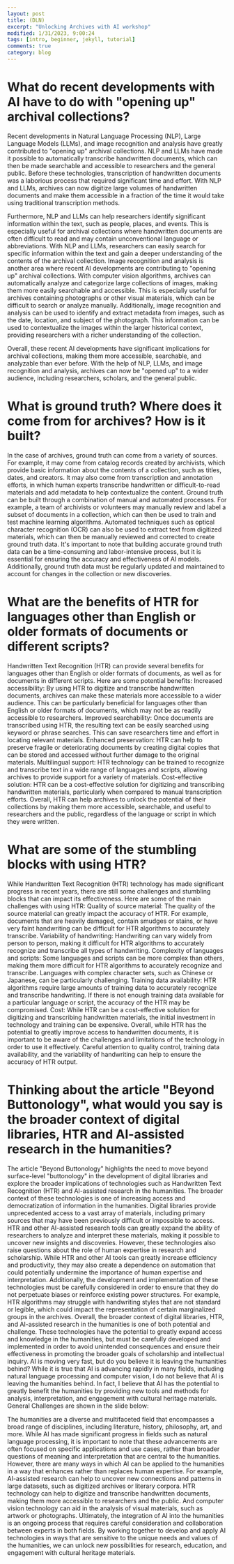 ```yaml
---
layout: post
title: (DLN)
excerpt: "Unlocking Archives with AI workshop"
modified: 1/31/2023, 9:00:24
tags: [intro, beginner, jekyll, tutorial]
comments: true
category: blog
---
```

# What do recent developments with AI have to do with "opening up" archival collections? 

Recent developments in Natural Language Processing (NLP), Large Language Models (LLMs), and image recognition and analysis have greatly contributed to "opening up" archival collections.
NLP and LLMs have made it possible to automatically transcribe handwritten documents, which can then be made searchable and accessible to researchers and the general public. Before these technologies, transcription of handwritten documents was a laborious process that required significant time and effort. With NLP and LLMs, archives can now digitize large volumes of handwritten documents and make them accessible in a fraction of the time it would take using traditional transcription methods.

Furthermore, NLP and LLMs can help researchers identify significant information within the text, such as people, places, and events. This is especially useful for archival collections where handwritten documents are often difficult to read and may contain unconventional language or abbreviations. With NLP and LLMs, researchers can easily search for specific information within the text and gain a deeper understanding of the contents of the archival collection.
Image recognition and analysis is another area where recent AI developments are contributing to "opening up" archival collections. With computer vision algorithms, archives can automatically analyze and categorize large collections of images, making them more easily searchable and accessible. This is especially useful for archives containing photographs or other visual materials, which can be difficult to search or analyze manually.
Additionally, image recognition and analysis can be used to identify and extract metadata from images, such as the date, location, and subject of the photograph. This information can be used to contextualize the images within the larger historical context, providing researchers with a richer understanding of the collection.

Overall, these recent AI developments have significant implications for archival collections, making them more accessible, searchable, and analyzable than ever before. With the help of NLP, LLMs, and image recognition and analysis, archives can now be "opened up" to a wider audience, including researchers, scholars, and the general public.



# What is ground truth? Where does it come from for archives? How is it built?

In the case of archives, ground truth can come from a variety of sources. For example, it may come from catalog records created by archivists, which provide basic information about the contents of a collection, such as titles, dates, and creators. It may also come from transcription and annotation efforts, in which human experts transcribe handwritten or difficult-to-read materials and add metadata to help contextualize the content.
Ground truth can be built through a combination of manual and automated processes. For example, a team of archivists or volunteers may manually review and label a subset of documents in a collection, which can then be used to train and test machine learning algorithms. Automated techniques such as optical character recognition (OCR) can also be used to extract text from digitized materials, which can then be manually reviewed and corrected to create ground truth data.
It's important to note that building accurate ground truth data can be a time-consuming and labor-intensive process, but it is essential for ensuring the accuracy and effectiveness of AI models. Additionally, ground truth data must be regularly updated and maintained to account for changes in the collection or new discoveries.

# What are the benefits of HTR for languages other than English or older formats of documents or different scripts? 

Handwritten Text Recognition (HTR) can provide several benefits for languages other than English or older formats of documents, as well as for documents in different scripts. Here are some potential benefits:
Increased accessibility: By using HTR to digitize and transcribe handwritten documents, archives can make these materials more accessible to a wider audience. This can be particularly beneficial for languages other than English or older formats of documents, which may not be as readily accessible to researchers.
Improved searchability: Once documents are transcribed using HTR, the resulting text can be easily searched using keyword or phrase searches. This can save researchers time and effort in locating relevant materials.
Enhanced preservation: HTR can help to preserve fragile or deteriorating documents by creating digital copies that can be stored and accessed without further damage to the original materials.
Multilingual support: HTR technology can be trained to recognize and transcribe text in a wide range of languages and scripts, allowing archives to provide support for a variety of materials.
Cost-effective solution: HTR can be a cost-effective solution for digitizing and transcribing handwritten materials, particularly when compared to manual transcription efforts.
Overall, HTR can help archives to unlock the potential of their collections by making them more accessible, searchable, and useful to researchers and the public, regardless of the language or script in which they were written.



# What are some of the stumbling blocks with using HTR?

While Handwritten Text Recognition (HTR) technology has made significant progress in recent years, there are still some challenges and stumbling blocks that can impact its effectiveness. Here are some of the main challenges with using HTR:
Quality of source material: The quality of the source material can greatly impact the accuracy of HTR. For example, documents that are heavily damaged, contain smudges or stains, or have very faint handwriting can be difficult for HTR algorithms to accurately transcribe.
Variability of handwriting: Handwriting can vary widely from person to person, making it difficult for HTR algorithms to accurately recognize and transcribe all types of handwriting.
Complexity of languages and scripts: Some languages and scripts can be more complex than others, making them more difficult for HTR algorithms to accurately recognize and transcribe. Languages with complex character sets, such as Chinese or Japanese, can be particularly challenging.
Training data availability: HTR algorithms require large amounts of training data to accurately recognize and transcribe handwriting. If there is not enough training data available for a particular language or script, the accuracy of the HTR may be compromised.
Cost: While HTR can be a cost-effective solution for digitizing and transcribing handwritten materials, the initial investment in technology and training can be expensive.
Overall, while HTR has the potential to greatly improve access to handwritten documents, it is important to be aware of the challenges and limitations of the technology in order to use it effectively. Careful attention to quality control, training data availability, and the variability of handwriting can help to ensure the accuracy of HTR output.

# Thinking about the article "Beyond Buttonology", what would you say is the broader context of digital libraries, HTR and AI-assisted research in the humanities? 

The article "Beyond Buttonology" highlights the need to move beyond surface-level "buttonology" in the development of digital libraries and explore the broader implications of technologies such as Handwritten Text Recognition (HTR) and AI-assisted research in the humanities. The broader context of these technologies is one of increasing access and democratization of information in the humanities.
Digital libraries provide unprecedented access to a vast array of materials, including primary sources that may have been previously difficult or impossible to access. HTR and other AI-assisted research tools can greatly expand the ability of researchers to analyze and interpret these materials, making it possible to uncover new insights and discoveries.
However, these technologies also raise questions about the role of human expertise in research and scholarship. While HTR and other AI tools can greatly increase efficiency and productivity, they may also create a dependence on automation that could potentially undermine the importance of human expertise and interpretation.
Additionally, the development and implementation of these technologies must be carefully considered in order to ensure that they do not perpetuate biases or reinforce existing power structures. For example, HTR algorithms may struggle with handwriting styles that are not standard or legible, which could impact the representation of certain marginalized groups in the archives.
Overall, the broader context of digital libraries, HTR, and AI-assisted research in the humanities is one of both potential and challenge. These technologies have the potential to greatly expand access and knowledge in the humanities, but must be carefully developed and implemented in order to avoid unintended consequences and ensure their effectiveness in promoting the broader goals of scholarship and intellectual inquiry.
AI is moving very fast, but do you believe it is leaving the humanities behind? 
While it is true that AI is advancing rapidly in many fields, including natural language processing and computer vision, I do not believe that AI is leaving the humanities behind. In fact, I believe that AI has the potential to greatly benefit the humanities by providing new tools and methods for analysis, interpretation, and engagement with cultural heritage materials.
General Challenges are shown in the slide below: 

The humanities are a diverse and multifaceted field that encompasses a broad range of disciplines, including literature, history, philosophy, art, and more. While AI has made significant progress in fields such as natural language processing, it is important to note that these advancements are often focused on specific applications and use cases, rather than broader questions of meaning and interpretation that are central to the humanities.
However, there are many ways in which AI can be applied to the humanities in a way that enhances rather than replaces human expertise. For example, AI-assisted research can help to uncover new connections and patterns in large datasets, such as digitized archives or literary corpora. HTR technology can help to digitize and transcribe handwritten documents, making them more accessible to researchers and the public. And computer vision technology can aid in the analysis of visual materials, such as artwork or photographs.
Ultimately, the integration of AI into the humanities is an ongoing process that requires careful consideration and collaboration between experts in both fields. By working together to develop and apply AI technologies in ways that are sensitive to the unique needs and values of the humanities, we can unlock new possibilities for research, education, and engagement with cultural heritage materials.


